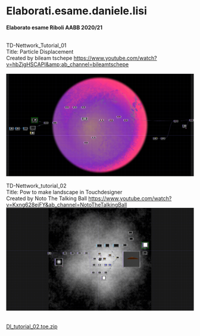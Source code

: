 # Elaborati.esame.daniele.lisi
<strong>Elaborato esame Riboli AABB 2020/21</strong><br><br>

TD-Nettwork_Tutorial_01 <br>Title: Particle Displacement <br>Created by bileam tschepe
https://www.youtube.com/watch?v=hbZjgHSCAPI&amp;ab_channel=bileamtschepe</string><br><br>
![cover](TD_tutorial_01_screen.png)<br>

TD-Nettwork_tutorial_02 <br>Title: Pow to make landscape in Touchdesigner <br>Created by Noto The Talking Ball
https://www.youtube.com/watch?v=Kxng628ejFY&ab_channel=NotoTheTalkingBall
![cover](TD_tutorial_02_screen.png)<br><br>

[Dl_tutorial_02.toe.zip](https://github.com/daniele-ph/Elaborato.esame.daniele.lisi/files/6077874/Dl_tutorial_02.toe.zip)

